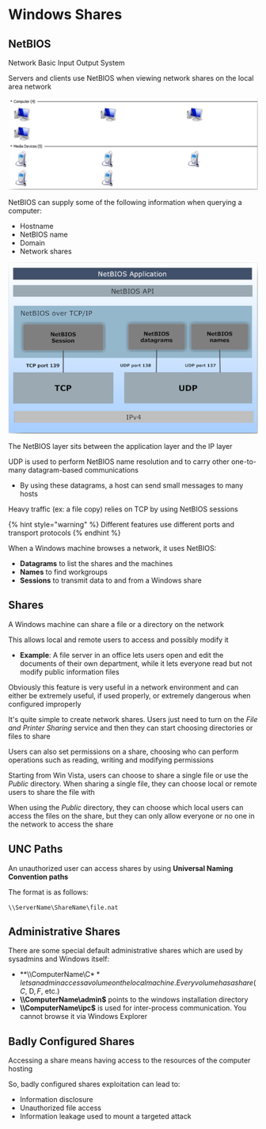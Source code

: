 # Windows Shares

## NetBIOS

Network Basic Input Output System

Servers and clients use NetBIOS when viewing network shares on the local area network

![](<../../../../.gitbook/assets/image (17) (1) (1) (1) (1) (1).png>)

NetBIOS can supply some of the following information when querying a computer:

* Hostname
* NetBIOS name
* Domain
* Network shares

![Structure of NetBIOS](<../../../../.gitbook/assets/image (16) (1) (1) (1) (1).png>)

The NetBIOS layer sits between the application layer and the IP layer

UDP is used to perform NetBIOS name resolution and to carry other one-to-many datagram-based communications

* By using these datagrams, a host can send small messages to many hosts

Heavy traffic (ex: a file copy) relies on TCP by using NetBIOS sessions

{% hint style="warning" %}
Different features use different ports and transport protocols
{% endhint %}

When a Windows machine browses a network, it uses NetBIOS:

* **Datagrams** to list the shares and the machines
* **Names** to find workgroups
* **Sessions** to transmit data to and from a Windows share

## Shares

A Windows machine can share a file or a directory on the network

This allows local and remote users to access and possibly modify it

* **Example**: A file server in an office lets users open and edit the documents of their own department, while it lets everyone read but not modify public information files

Obviously this feature is very useful in a network environment and can either be extremely useful, if used properly, or extremely dangerous when configured improperly

It's quite simple to create network shares. Users just need to turn on the _File and Printer Sharing_ service and then they can start choosing directories or files to share

Users can also set permissions on a share, choosing who can perform operations such as reading, writing and modifying permissions

Starting from Win Vista, users can choose to share a single file or use the _Public_ directory. When sharing a single file, they can choose local or remote users to share the file with

When using the _Public_ directory, they can choose which local users can access the files on the share, but they can only allow everyone or no one in the network to access the share

## UNC Paths

An unauthorized user can access shares by using **Universal Naming Convention paths**

The format is as follows:

```
\\ServerName\ShareName\file.nat
```

## Administrative Shares

There are some special default administrative shares which are used by sysadmins and Windows itself:

* **\\\ComputerName\C$** lets an admin access a volume on the local machine. Every volume has a share (C$, D$, F$, etc.)
* **\\\ComputerName\admin$** points to the windows installation directory
* **\\\ComputerName\ipc$** is used for inter-process communication. You cannot browse it via Windows Explorer

## Badly Configured Shares

Accessing a share means having access to the resources of the computer hosting

So, badly configured shares exploitation can lead to:

* Information disclosure
* Unauthorized file access
* Information leakage used to mount a targeted attack
